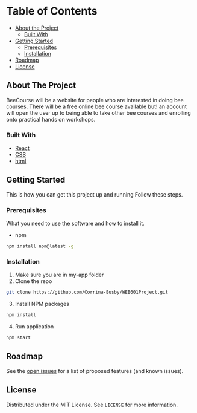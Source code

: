 <!-- TABLE OF CONTENTS -->
# Table of Contents

* [About the Project](#about-the-project)
  * [Built With](#built-with)
* [Getting Started](#getting-started)
  * [Prerequisites](#prerequisites)
  * [Installation](#installation)
* [Roadmap](#roadmap)
* [License](#license)

<!-- ABOUT THE PROJECT -->
## About The Project
<!-- [![Product Name Screen Shot][product-screenshot]](https://example.com) -->
BeeCourse will be a website for people who are interested in doing bee courses. 
There will be a free online bee course available but! an account will open the user
up to being able to take other bee courses and enrolling onto practical hands on workshops.

### Built With
* [React](https://create-react-app.dev/)
* [CSS](https://reactjs.org/docs/faq-styling.html)
* [html](https://reactjs.org/tutorial/tutorial.html)

<!-- GETTING STARTED -->
## Getting Started

This is how you can get this project up and running
Follow these steps.

### Prerequisites

What you need to use the software and how to install it.
* npm
```sh
npm install npm@latest -g 
```

### Installation

1. Make sure you are in my-app folder
2. Clone the repo
```sh
git clone https://github.com/Corrina-Busby/WEB601Project.git 
```
3. Install NPM packages
```sh
npm install
```
4. Run application
```sh
npm start
```

<!-- ROADMAP -->
## Roadmap

See the [open issues](https://github.com/Corrina-Busby/WEB601Project/issues?q=is%3Aissue+is%3Aopen+sort%3Aupdated-desc) for a list of proposed features (and known issues).


<!-- LICENSE -->
## License

Distributed under the MIT License. See `LICENSE` for more information.

